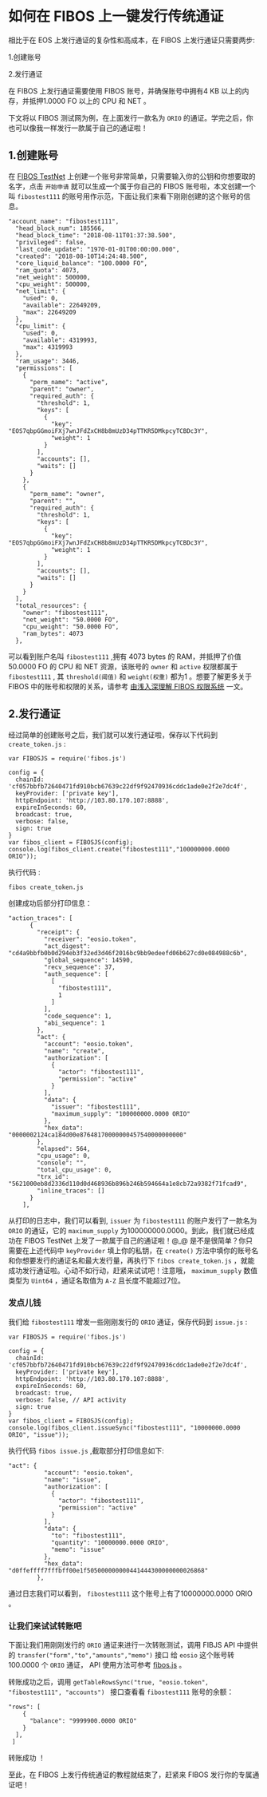 # 如何在 FIBOS 上一键发行传统通证

相比于在 EOS 上发行通证的复杂性和高成本，在 FIBOS 上发行通证只需要两步:

1.创建账号

2.发行通证

 在 FIBOS 上发行通证需要使用 FIBOS 账号，并确保账号中拥有4 KB 以上的内存，并抵押1.0000 FO 以上的 CPU 和 NET 。

下文将以 FIBOS 测试网为例，在上面发行一款名为 `ORIO` 的通证。学完之后，你也可以像我一样发行一款属于自己的通证啦！

## 1.创建账号

在 [FIBOS TestNet](http://103.80.170.107:8080/) 上创建一个账号非常简单，只需要输入你的公钥和你想要取的名字，点击 `开始申请` 就可以生成一个属于你自己的 FIBOS 账号啦，本文创建一个叫 `fibostest111` 的账号用作示范，下面让我们来看下刚刚创建的这个账号的信息。

```
"account_name": "fibostest111",
  "head_block_num": 185566,
  "head_block_time": "2018-08-11T01:37:38.500",
  "privileged": false,
  "last_code_update": "1970-01-01T00:00:00.000",
  "created": "2018-08-10T14:24:48.500",
  "core_liquid_balance": "100.0000 FO",
  "ram_quota": 4073,
  "net_weight": 500000,
  "cpu_weight": 500000,
  "net_limit": {
    "used": 0,
    "available": 22649209,
    "max": 22649209
  },
  "cpu_limit": {
    "used": 0,
    "available": 4319993,
    "max": 4319993
  },
  "ram_usage": 3446,
  "permissions": [
    {
      "perm_name": "active",
      "parent": "owner",
      "required_auth": {
        "threshold": 1,
        "keys": [
          {
            "key": "EOS7qbpGGmoiFXj7wnJFdZxCH8b8mUzD34pTTKR5DMkpcyTCBDc3Y",
            "weight": 1
          }
        ],
        "accounts": [],
        "waits": []
      }
    },
    {
      "perm_name": "owner",
      "parent": "",
      "required_auth": {
        "threshold": 1,
        "keys": [
          {
            "key": "EOS7qbpGGmoiFXj7wnJFdZxCH8b8mUzD34pTTKR5DMkpcyTCBDc3Y",
            "weight": 1
          }
        ],
        "accounts": [],
        "waits": []
      }
    }
  ],
  "total_resources": {
    "owner": "fibostest111",
    "net_weight": "50.0000 FO",
    "cpu_weight": "50.0000 FO",
    "ram_bytes": 4073
  },
```

可以看到账户名叫 `fibostest111`  ,拥有 4073 bytes 的 RAM，并抵押了价值 50.0000 FO 的 CPU 和 NET 资源，该账号的 `owner` 和  `active`  权限都属于 `fibostest111` , 其  `threshold(阈值)` 和  `weight(权重)`  都为1 。想要了解更多关于 FIBOS 中的账号和权限的关系，请参考 [由浅入深理解 FIBOS 权限系统](fibosauth.md) 一文。

## 2.发行通证

经过简单的创建账号之后，我们就可以发行通证啦，保存以下代码到 `create_token.js` :

```
var FIBOSJS = require('fibos.js')

config = {
  chainId: 'cf057bbfb72640471fd910bcb67639c22df9f92470936cddc1ade0e2f2e7dc4f', 
  keyProvider: ['private key'], 
  httpEndpoint: 'http://103.80.170.107:8888',
  expireInSeconds: 60,
  broadcast: true,
  verbose: false, 
  sign: true
}
var fibos_client = FIBOSJS(config);
console.log(fibos_client.create("fibostest111","100000000.0000 ORIO"));
```

执行代码 :

```
fibos create_token.js
```

创建成功后部分打印信息：

```
"action_traces": [
      {
        "receipt": {
          "receiver": "eosio.token",
          "act_digest": "cd4a9bbfb0b0d294eb3f32ed3d46f2016bc9bb9edeefd06b627cd0e084988c6b",
          "global_sequence": 14590,
          "recv_sequence": 37,
          "auth_sequence": [
            [
              "fibostest111",
              1
            ]
          ],
          "code_sequence": 1,
          "abi_sequence": 1
        },
        "act": {
          "account": "eosio.token",
          "name": "create",
          "authorization": [
            {
              "actor": "fibostest111",
              "permission": "active"
            }
          ],
          "data": {
            "issuer": "fibostest111",
            "maximum_supply": "100000000.0000 ORIO"
          },
          "hex_data": "0000002124ca184d00e87648170000000457540000000000"
        },
        "elapsed": 564,
        "cpu_usage": 0,
        "console": "",
        "total_cpu_usage": 0,
        "trx_id": "5621000eb8d2336d110d0d468936b896b246b594664a1e8cb72a9382f71fcad9",
        "inline_traces": []
      }
    ],
```

从打印的日志中，我们可以看到, `issuer` 为 `fibostest111` 的账户发行了一款名为 `ORIO` 的通证，它的 `maximum_supply` 为100000000.0000。到此，我们就已经成功在 FIBOS TestNet 上发了一款属于自己的通证啦！@_@ 是不是很简单？你只需要在上述代码中  `keyProvider` 填上你的私钥，在 `create()` 方法中填你的账号名和你想要发行的通证名和最大发行量，再执行下 `fibos create_token.js` ，就能成功发行通证啦。心动不如行动，赶紧来试试吧！注意哦， `maximum_supply`  数值类型为 `Uint64` ，通证名取值为 `A-Z` 且长度不能超过7位。

### 发点儿钱

我们给 `fibostest111` 增发一些刚刚发行的 `ORIO` 通证，保存代码到 `issue.js` :

```
var FIBOSJS = require('fibos.js')

config = {
  chainId: 'cf057bbfb72640471fd910bcb67639c22df9f92470936cddc1ade0e2f2e7dc4f', 
  keyProvider: ['private key'], 
  httpEndpoint: 'http://103.80.170.107:8888',
  expireInSeconds: 60,
  broadcast: true,
  verbose: false, // API activity
  sign: true
}
var fibos_client = FIBOSJS(config);
console.log(fibos_client.issueSync("fibostest111", "10000000.0000 ORIO", "issue"));
```

执行代码 `fibos issue.js` ,截取部分打印信息如下:

```
"act": {
          "account": "eosio.token",
          "name": "issue",
          "authorization": [
            {
              "actor": "fibostest111",
              "permission": "active"
            }
          ],
          "data": {
            "to": "fibostest111",
            "quantity": "10000000.0000 ORIO",
            "memo": "issue"
          },
          "hex_data": "d0ffeffff7fffbff00e1f505000000000441444300000000026868"
        },
```

通过日志我们可以看到， `fibostest111` 这个账号上有了10000000.0000 ORIO 。

### 让我们来试试转账吧

下面让我们用刚刚发行的  `ORIO` 通证来进行一次转账测试，调用 FIBJS API 中提供的 `transfer("form","to","amounts","memo")` 接口 给 `eosio` 这个账号转 100.0000 个 `ORIO` 通证， API 使用方法可参考 [fibos.js](https://github.com/FIBOSIO/fibos.js) 。

转账成功之后，调用 `getTableRowsSync("true, "eosio.token", "fibostest111", "accounts") ` 接口查看看 `fibostest111`  账号的余额：

```
"rows": [
    {
      "balance": "9999900.0000 ORIO"
    }
  ],
 ]
```

转账成功 ！

至此，在 FIBOS 上发行传统通证的教程就结束了，赶紧来 FIBOS 发行你的专属通证吧！



